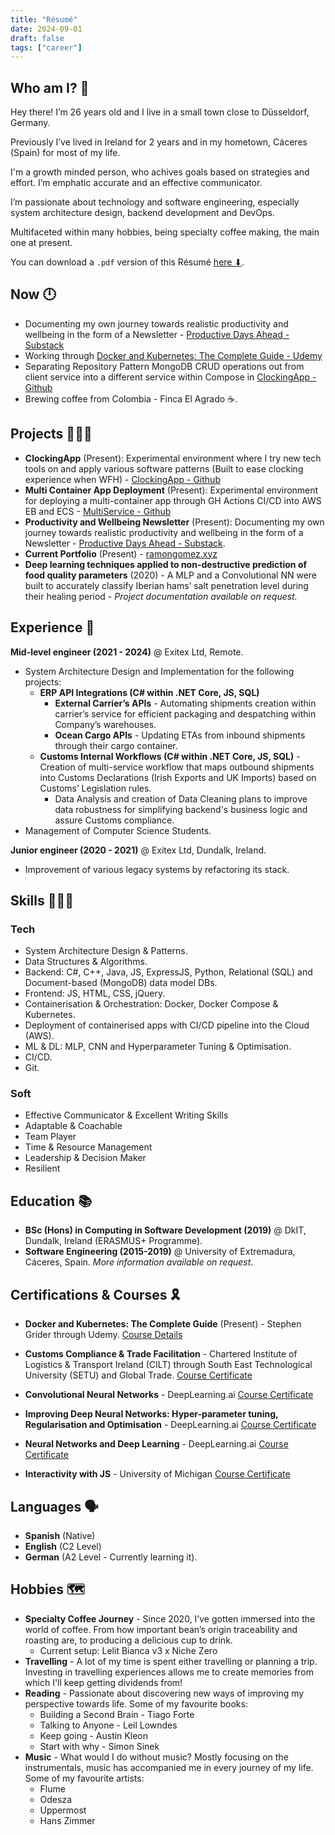 ```yaml
---
title: "Résumé"
date: 2024-09-01
draft: false
tags: ["career"]
---
```

## Who am I? 👀

Hey there! I’m 26 years old and I live in a small town close to Düsseldorf, Germany.

Previously I’ve lived in Ireland for 2 years and in my hometown, Cáceres (Spain) for most of my life.

I'm a growth minded person, who achives goals based on strategies and effort. I’m emphatic accurate and an effective communicator.

I’m passionate about technology and software engineering, especially system architecture design, backend development and DevOps.

Multifaceted within many hobbies, being specialty coffee making, the main one at present.

You can download a `.pdf` version of this Résumé [here ⬇](/career/RGR_CV.pdf).

## Now 🕛

- Documenting my own journey towards realistic productivity and wellbeing in the form of a Newsletter - [Productive Days Ahead - Substack](https://productivedaysahead.substack.com/)
- Working through [Docker and Kubernetes: The Complete Guide - Udemy](https://www.udemy.com/course/docker-and-kubernetes-the-complete-guide)
- Separating Repository Pattern MongoDB CRUD operations out from client service into a different service within Compose in [ClockingApp - Github](https://github.com/rgomezr/ClockingApp)
- Brewing coffee from Colombia - Finca El Agrado ☕️.

## Projects 👨🏻‍💻

- **ClockingApp** (Present): Experimental environment where I try new tech tools on and apply various software patterns (Built to ease clocking experience when WFH) - [ClockingApp - Github](https://github.com/rgomezr/ClockingApp)
- **Multi Container App Deployment** (Present): Experimental environment for deploying a multi-container app through GH Actions CI/CD into AWS EB and ECS - [MultiService - Github](https://github.com/rgomezr/multi-docker)
- **Productivity and Wellbeing Newsletter** (Present): Documenting my own journey towards realistic productivity and wellbeing in the form of a Newsletter - [Productive Days Ahead - Substack](https://productivedaysahead.substack.com/).
- **Current Portfolio** (Present) - [ramongomez.xyz](https://ramongomez.xyz)
- **Deep learning techniques applied to non-destructive prediction of food quality parameters** (2020) - A MLP and a Convolutional NN were built to accurately classify Iberian hams’ salt penetration level during their healing period - _Project documentation available on request._

## Experience 🔬

**Mid-level engineer (2021 - 2024)** @ Exitex Ltd, Remote.
- System Architecture Design and Implementation for the following projects:
   - **ERP API Integrations (C# within .NET Core, JS, SQL)**
      - **External Carrier’s APIs** - Automating shipments creation within carrier’s service for efficient packaging and despatching within Company’s warehouses.
      - **Ocean Cargo APIs** - Updating ETAs from inbound shipments through their cargo container.
   - **Customs Internal Workflows (C# within .NET Core, JS, SQL)** - Creation of multi-service workflow that maps outbound shipments into Customs Declarations (Irish Exports and UK Imports) based on Customs’ Legislation rules.
      - Data Analysis and creation of Data Cleaning plans to improve data robustness for simplifying backend's business logic and assure Customs compliance.
- Management of Computer Science Students.

**Junior engineer (2020 - 2021)** @ Exitex Ltd, Dundalk, Ireland.
   - Improvement of various legacy systems by refactoring its stack.

## Skills 💁🏻‍♂️

### Tech

- System Architecture Design & Patterns.
- Data Structures & Algorithms.
- Backend: C#, C++, Java, JS, ExpressJS, Python, Relational (SQL) and Document-based (MongoDB) data model DBs.
- Frontend: JS, HTML, CSS, jQuery.
- Containerisation & Orchestration: Docker, Docker Compose & Kubernetes.
- Deployment of containerised apps with CI/CD pipeline into the Cloud (AWS).
- ML & DL: MLP, CNN and Hyperparameter Tuning & Optimisation.
- CI/CD.
- Git.

### Soft

- Effective Communicator & Excellent Writing Skills
- Adaptable & Coachable
- Team Player
- Time & Resource Management
- Leadership & Decision Maker
- Resilient

## Education 📚

- **BSc (Hons) in Computing in Software Development (2019)** @ DkIT, Dundalk, Ireland (ERASMUS+ Programme).
- **Software Engineering (2015-2019)** @ University of Extremadura, Cáceres, Spain.
*More information available on request*.

## Certifications & Courses 🎗️

- **Docker and Kubernetes: The Complete Guide** (Present) - Stephen Grider through Udemy.
[Course Details](https://www.udemy.com/course/docker-and-kubernetes-the-complete-guide)

- **Customs Compliance & Trade Facilitation** - Chartered Institute of Logistics & Transport Ireland (CILT) through South East Technological University (SETU) and Global Trade.
[Course Certificate](https://www.credential.net/ddc91041-90ed-402b-98b1-b4eafb19158c#gs.8taj2o)

- **Convolutional Neural Networks** - DeepLearning.ai
[Course Certificate](https://www.coursera.org/account/accomplishments/certificate/843ZYQSRDQQP)

- **Improving Deep Neural Networks: Hyper-parameter tuning, Regularisation and Optimisation** - DeepLearning.ai
[Course Certificate](https://www.coursera.org/account/accomplishments/certificate/HZNPXRW895FH)

- **Neural Networks and Deep Learning** - DeepLearning.ai
[Course Certificate](https://www.coursera.org/account/accomplishments/certificate/B2M74CEZVHHK)

- **Interactivity with JS** - University of Michigan
[Course Certificate](https://www.coursera.org/account/accomplishments/certificate/LFRXQN82KSSV)

## Languages 🗣️

- **Spanish** (Native)
- **English** (C2 Level)
- **German** (A2 Level - Currently learning it).

## Hobbies 🗺️

- **Specialty Coffee Journey** - Since 2020, I’ve gotten immersed into the world of coffee. From how important bean’s origin traceability and roasting are, to producing a delicious cup to drink.
   - Current setup: Lelit Bianca v3 x Niche Zero
- **Travelling** - A lot of my time is spent either travelling or planning a trip. Investing in travelling experiences allows me to create memories from which I'll keep getting dividends from!
- **Reading** - Passionate about discovering new ways of improving my perspective towards life. Some of my favourite books:
   - Building a Second Brain - Tiago Forte
   - Talking to Anyone - Leil Lowndes
   - Keep going - Austin Kleon
   - Start with why - Simon Sinek
- **Music** - What would I do without music? Mostly focusing on the instrumentals, music has accompanied me in every journey of my life. Some of my favourite artists:
   - Flume
   - Odesza
   - Uppermost
   - Hans Zimmer